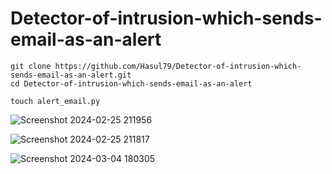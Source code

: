 # Detector-of-intrusion-which-sends-email-as-an-alert
```
git clone https://github.com/Hasul79/Detector-of-intrusion-which-sends-email-as-an-alert.git
cd Detector-of-intrusion-which-sends-email-as-an-alert

```
```
touch alert_email.py

```

![Screenshot 2024-02-25 211956](https://github.com/Hasul79/Detector-of-intrusion-which-sends-email-as-an-alert/assets/95657084/214ea343-f98e-430f-aa1b-713964d8d552)

![Screenshot 2024-02-25 211817](https://github.com/Hasul79/Detector-of-intrusion-which-sends-email-as-an-alert/assets/95657084/61247f74-bed5-42f8-852d-e759c94fa884)





![Screenshot 2024-03-04 180305](https://github.com/Hasul79/Detector-of-intrusion-which-sends-email-as-an-alert/assets/95657084/7dc5f06f-e435-4d27-99ae-92bd0452e5a9)
